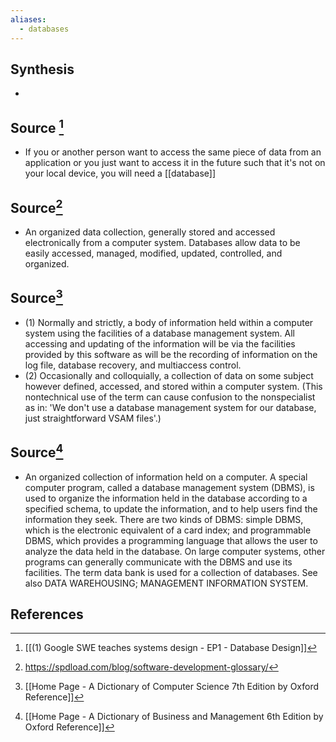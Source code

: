 ```yaml
---
aliases:
  - databases
---
```

## Synthesis
- 
## Source [^1]
- If you or another person want to access the same piece of data from an application or you just want to access it in the future such that it's not on your local device, you will need a [[database]]
## Source[^2]
- An organized data collection, generally stored and accessed electronically from a computer system. Databases allow data to be easily accessed, managed, modified, updated, controlled, and organized.
## Source[^3]
- (1) Normally and strictly, a body of information held within a computer system using the facilities of a database management system. All accessing and updating of the information will be via the facilities provided by this software as will be the recording of information on the log file, database recovery, and multiaccess control. 
- (2) Occasionally and colloquially, a collection of data on some subject however defined, accessed, and stored within a computer system. (This nontechnical use of the term can cause confusion to the nonspecialist as in: 'We don't use a database management system for our database, just straightforward VSAM files'.)
## Source[^4]
- An organized collection of information held on a computer. A special computer program, called a database management system (DBMS), is used to organize the information held in the database according to a specified schema, to update the information, and to help users find the information they seek. There are two kinds of DBMS: simple DBMS, which is the electronic equivalent of a card index; and programmable DBMS, which provides a programming language that allows the user to analyze the data held in the database. On large computer systems, other programs can generally communicate with the DBMS and use its facilities. The term data bank is used for a collection of databases. See also DATA WAREHOUSING; MANAGEMENT INFORMATION SYSTEM.
## References

[^1]: [[(1) Google SWE teaches systems design - EP1 - Database Design]]
[^2]: https://spdload.com/blog/software-development-glossary/
[^3]: [[Home Page - A Dictionary of Computer Science 7th Edition by Oxford Reference]]
[^4]: [[Home Page - A Dictionary of Business and Management 6th Edition by Oxford Reference]]